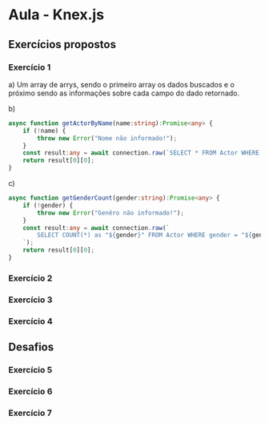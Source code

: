 # Aula - Knex.js

## Exercícios propostos

### Exercício 1
a) Um array de arrys, sendo o primeiro array os dados buscados e o próximo sendo as informações sobre cada campo do dado retornado.

b)
```ts
async function getActorByName(name:string):Promise<any> {
    if (!name) {
        throw new Error("Nome não informado!");
    }
    const result:any = await connection.raw(`SELECT * FROM Actor WHERE name = "${name}"`);
    return result[0][0];
}
```

c)
```ts
async function getGenderCount(gender:string):Promise<any> {
    if (!gender) {
        throw new Error("Genêro não informado!");
    }
    const result:any = await connection.raw(`
        SELECT COUNT(*) as "${gender}" FROM Actor WHERE gender = "${gender}"
    `);
    return result[0][0];
}
```

### Exercício 2

### Exercício 3

### Exercício 4

## Desafios

### Exercício 5

### Exercício 6

### Exercício 7


